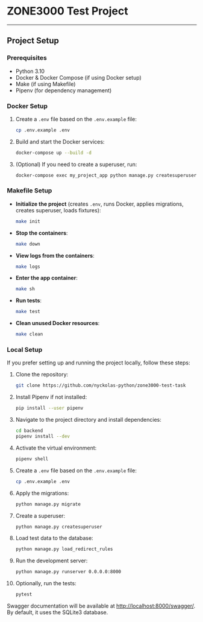 # ZONE3000 Test Project

---

## Project Setup

### Prerequisites

- Python 3.10
- Docker & Docker Compose (if using Docker setup)
- Make (if using Makefile)
- Pipenv (for dependency management)

### Docker Setup

1. Create a `.env` file based on the `.env.example` file:
   ```bash
   cp .env.example .env
   ```
2. Build and start the Docker services:
   ```bash
   docker-compose up --build -d
   ```
3. (Optional) If you need to create a superuser, run:
   ```bash
   docker-compose exec my_project_app python manage.py createsuperuser
   ```

### Makefile Setup

- **Initialize the project** (creates `.env`, runs Docker, applies migrations, creates superuser, loads fixtures):
   ```bash
   make init
   ```
- **Stop the containers**:
   ```bash
   make down
   ```
- **View logs from the containers**:
   ```bash
   make logs
   ```
- **Enter the app container**:
   ```bash
   make sh
   ```
- **Run tests**:
   ```bash
   make test
   ```
- **Clean unused Docker resources**:
   ```bash
   make clean
   ```

### Local Setup

If you prefer setting up and running the project locally, follow these steps:

1. Clone the repository:
   ```bash
   git clone https://github.com/nyckolas-python/zone3000-test-task
   ```
2. Install Pipenv if not installed:
   ```bash
   pip install --user pipenv
   ```
3. Navigate to the project directory and install dependencies:
   ```bash
   cd backend
   pipenv install --dev
   ```
4. Activate the virtual environment:
   ```bash
   pipenv shell
   ```
5. Create a `.env` file based on the `.env.example` file:
   ```bash
   cp .env.example .env
   ```
6. Apply the migrations:
   ```bash
   python manage.py migrate
   ```
7. Create a superuser:
   ```bash
   python manage.py createsuperuser
   ```
8. Load test data to the database:
   ```bash
   python manage.py load_redirect_rules
   ```
9. Run the development server:
   ```bash
   python manage.py runserver 0.0.0.0:8000
   ```
10. Optionally, run the tests:
    ```bash
    pytest
    ```

Swagger documentation will be available at [http://localhost:8000/swagger/](http://localhost:8000/swagger/). By default, it uses the SQLite3 database.
